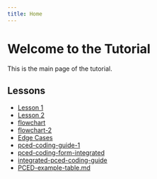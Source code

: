 ```yaml
---
title: Home
---
```


<link rel="stylesheet" href="assets/style.css">

# Welcome to the Tutorial

This is the main page of the tutorial.

## Lessons

- [Lesson 1](lesson1.md)
- [Lesson 2](lesson2.md)
- [flowchart](flowchart.html)
- [flowchart-2](flowchart-2.html)
- [Edge Cases](PCED_Edge_Cases_Guide.md)
- [pced-coding-guide-1](pced-coding-guide-1.md)
- [pced-coding-form-integrated](pced-coding-form-integrated.md)
- [integrated-pced-coding-guide](integrated-pced-coding-guide.md)
- [PCED-example-table.md](PCED_Example_Table.md)








